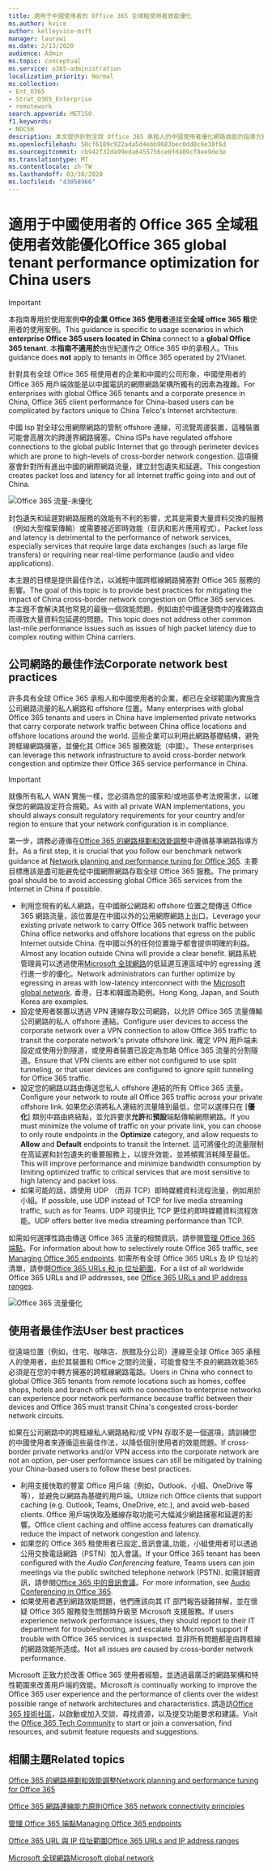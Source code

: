 ```yaml
---
title: 適用于中國使用者的 Office 365 全域租使用者效能優化
ms.author: kvice
author: kelleyvice-msft
manager: laurawi
ms.date: 2/13/2020
audience: Admin
ms.topic: conceptual
ms.service: o365-administration
localization_priority: Normal
ms.collection:
- Ent_O365
- Strat_O365_Enterprise
- remotework
search.appverid: MET150
f1.keywords:
- NOCSH
description: 本文提供針對全球 Office 365 承租人的中國使用者優化網路效能的指導方針。
ms.openlocfilehash: 50cf6189c922ada5d4ebb9683bec0dd8c6e38f6d
ms.sourcegitcommit: cb942f32da99eda6455756ce0fd409cf8ee9de3e
ms.translationtype: MT
ms.contentlocale: zh-TW
ms.lasthandoff: 03/30/2020
ms.locfileid: "43058966"
---
```

# <a name="office-365-global-tenant-performance-optimization-for-china-users"></a><span data-ttu-id="4af43-103">適用于中國使用者的 Office 365 全域租使用者效能優化</span><span class="sxs-lookup"><span data-stu-id="4af43-103">Office 365 global tenant performance optimization for China users</span></span>

>[!IMPORTANT]
><span data-ttu-id="4af43-104">本指南專用於使用案例**中的企業 Office 365 使用者**連接至**全域 office 365 租**使用者的使用案例。</span><span class="sxs-lookup"><span data-stu-id="4af43-104">This guidance is specific to usage scenarios in which **enterprise Office 365 users located in China** connect to a **global Office 365 tenant**.</span></span> <span data-ttu-id="4af43-105">本**指南不適用於**由世紀運作之 Office 365 中的承租人。</span><span class="sxs-lookup"><span data-stu-id="4af43-105">This guidance does **not** apply to tenants in Office 365 operated by 21Vianet.</span></span>

<span data-ttu-id="4af43-106">針對具有全球 Office 365 租使用者的企業和中國的公司形象，中國使用者的 Office 365 用戶端效能是以中國電訊的網際網路架構所獨有的因素為複雜。</span><span class="sxs-lookup"><span data-stu-id="4af43-106">For enterprises with global Office 365 tenants and a corporate presence in China, Office 365 client performance for China-based users can be complicated by factors unique to China Telco's Internet architecture.</span></span>

<span data-ttu-id="4af43-107">中國 Isp 對全球公用網際網路的管制 offshore 連線，可流覽周邊裝置，這種裝置可能會高層次的跨邊界網路擁塞。</span><span class="sxs-lookup"><span data-stu-id="4af43-107">China ISPs have regulated offshore connections to the global public Internet that go through perimeter devices which are prone to high-levels of cross-border network congestion.</span></span> <span data-ttu-id="4af43-108">這項擁塞會針對所有進出中國的網際網路流量，建立封包遺失和延遲。</span><span class="sxs-lookup"><span data-stu-id="4af43-108">This congestion creates packet loss and latency for all Internet traffic going into and out of China.</span></span>

![Office 365 流量-未優化](media/O365-networking/China-O365-unoptimized.png)

<span data-ttu-id="4af43-110">封包遺失和延遲對網路服務的效能有不利的影響，尤其是需要大量資料交換的服務（例如大型檔案傳輸）或需要接近即時效能（音訊和影片應用程式）。</span><span class="sxs-lookup"><span data-stu-id="4af43-110">Packet loss and latency is detrimental to the performance of network services, especially services that require large data exchanges (such as large file transfers) or requiring near real-time performance (audio and video applications).</span></span>

<span data-ttu-id="4af43-111">本主題的目標是提供最佳作法，以減輕中國跨框線網路擁塞對 Office 365 服務的影響。</span><span class="sxs-lookup"><span data-stu-id="4af43-111">The goal of this topic is to provide best practices for mitigating the impact of China cross-border network congestion on Office 365 services.</span></span> <span data-ttu-id="4af43-112">本主題不會解決其他常見的最後一個效能問題，例如由於中國運營商中的複雜路由而導致大量資料包延遲的問題。</span><span class="sxs-lookup"><span data-stu-id="4af43-112">This topic does not address other common last-mile performance issues such as issues of high packet latency due to complex routing within China carriers.</span></span>

## <a name="corporate-network-best-practices"></a><span data-ttu-id="4af43-113">公司網路的最佳作法</span><span class="sxs-lookup"><span data-stu-id="4af43-113">Corporate network best practices</span></span>

<span data-ttu-id="4af43-114">許多具有全球 Office 365 承租人和中國使用者的企業，都已在全球範圍內實施含公司網路流量的私人網路和 offshore 位置。</span><span class="sxs-lookup"><span data-stu-id="4af43-114">Many enterprises with global Office 365 tenants and users in China have implemented private networks that carry corporate network traffic between China office locations and offshore locations around the world.</span></span> <span data-ttu-id="4af43-115">這些企業可以利用此網路基礎結構，避免跨框線網路擁塞，並優化其 Office 365 服務效能（中國）。</span><span class="sxs-lookup"><span data-stu-id="4af43-115">These enterprises can leverage this network infrastructure to avoid cross-border network congestion and optimize their Office 365 service performance in China.</span></span>

>[!IMPORTANT]
><span data-ttu-id="4af43-116">就像所有私人 WAN 實施一樣，您必須為您的國家和/或地區參考法規需求，以確保您的網路設定符合規範。</span><span class="sxs-lookup"><span data-stu-id="4af43-116">As with all private WAN implementations, you should always consult regulatory requirements for your country and/or region to ensure that your network configuration is in compliance.</span></span>

<span data-ttu-id="4af43-117">第一步，請務必遵循在[Office 365 的網路規劃和效能調整](https://aka.ms/tune)中遵循基準網路指導方針。</span><span class="sxs-lookup"><span data-stu-id="4af43-117">As a first step, it is crucial that you follow our benchmark network guidance at [Network planning and performance tuning for Office 365](https://aka.ms/tune).</span></span> <span data-ttu-id="4af43-118">主要目標應該是盡可能避免從中國網際網路存取全球 Office 365 服務。</span><span class="sxs-lookup"><span data-stu-id="4af43-118">The primary goal should be to avoid accessing global Office 365 services from the Internet in China if possible.</span></span>

- <span data-ttu-id="4af43-119">利用您現有的私人網路，在中國辦公網路和 offshore 位置之間傳送 Office 365 網路流量，該位置是在中國以外的公用網際網路上出口。</span><span class="sxs-lookup"><span data-stu-id="4af43-119">Leverage your existing private network to carry Office 365 network traffic between China office networks and offshore locations that egress on the public Internet outside China.</span></span> <span data-ttu-id="4af43-120">在中國以外的任何位置幾乎都會提供明確的利益。</span><span class="sxs-lookup"><span data-stu-id="4af43-120">Almost any location outside China will provide a clear benefit.</span></span> <span data-ttu-id="4af43-121">網路系統管理員可以透過使用[Microsoft 全球網路](https://docs.microsoft.com/azure/networking/microsoft-global-network)的低延遲互連區域中的 egressing 進行進一步的優化。</span><span class="sxs-lookup"><span data-stu-id="4af43-121">Network administrators can further optimize by egressing in areas with low-latency interconnect with the [Microsoft global network](https://docs.microsoft.com/azure/networking/microsoft-global-network).</span></span> <span data-ttu-id="4af43-122">香港，日本和韓國為範例。</span><span class="sxs-lookup"><span data-stu-id="4af43-122">Hong Kong, Japan, and South Korea are examples.</span></span>
- <span data-ttu-id="4af43-123">設定使用者裝置以透過 VPN 連線存取公司網路，以允許 Office 365 流量傳輸公司網路的私人 offshore 連結。</span><span class="sxs-lookup"><span data-stu-id="4af43-123">Configure user devices to access the corporate network over a VPN connection to allow Office 365 traffic to transit the corporate network's private offshore link.</span></span> <span data-ttu-id="4af43-124">確定 VPN 用戶端未設定成使用分割隧道，或使用者裝置已設定為忽略 Office 365 流量的分割隧道。</span><span class="sxs-lookup"><span data-stu-id="4af43-124">Ensure that VPN clients are either not configured to use split tunneling, or that user devices are configured to ignore split tunneling for Office 365 traffic.</span></span>
- <span data-ttu-id="4af43-125">設定您的網路以路由傳送您私人 offshore 連結的所有 Office 365 流量。</span><span class="sxs-lookup"><span data-stu-id="4af43-125">Configure your network to route all Office 365 traffic across your private offshore link.</span></span> <span data-ttu-id="4af43-126">如果您必須將私人連結的流量降到最低，您可以選擇只在 [**優化**] 類別中路由終結點，並允許要求**允許**和**預設**端點傳輸網際網路。</span><span class="sxs-lookup"><span data-stu-id="4af43-126">If you must minimize the volume of traffic on your private link, you can choose to only route endpoints in the **Optimize** category, and allow requests to **Allow** and **Default** endpoints to transit the Internet.</span></span> <span data-ttu-id="4af43-127">這可將優化的流量限制在高延遲和封包遺失的重要服務上，以提升效能，並將頻寬消耗降至最低。</span><span class="sxs-lookup"><span data-stu-id="4af43-127">This will improve performance and minimize bandwidth consumption by limiting optimized traffic to critical services that are most sensitive to high latency and packet loss.</span></span>
- <span data-ttu-id="4af43-128">如果可能的話，請使用 UDP （而非 TCP）即時媒體資料流程流量，例如用於小組。</span><span class="sxs-lookup"><span data-stu-id="4af43-128">If possible, use UDP instead of TCP for live media streaming traffic, such as for Teams.</span></span> <span data-ttu-id="4af43-129">UDP 可提供比 TCP 更佳的即時媒體資料流程效能。</span><span class="sxs-lookup"><span data-stu-id="4af43-129">UDP offers better live media streaming performance than TCP.</span></span>

<span data-ttu-id="4af43-130">如需如何選擇性路由傳送 Office 365 流量的相關資訊，請參閱[管理 Office 365 端點](managing-office-365-endpoints.md)。</span><span class="sxs-lookup"><span data-stu-id="4af43-130">For information about how to selectively route Office 365 traffic, see [Managing Office 365 endpoints](managing-office-365-endpoints.md).</span></span> <span data-ttu-id="4af43-131">如需所有全球 Office 365 URLs 及 IP 位址的清單，請參閱[Office 365 URLs 和 ip 位址範圍](urls-and-ip-address-ranges.md)。</span><span class="sxs-lookup"><span data-stu-id="4af43-131">For a list of all worldwide Office 365 URLs and IP addresses, see [Office 365 URLs and IP address ranges](urls-and-ip-address-ranges.md).</span></span>

![Office 365 流量優化](media/O365-networking/China-O365-optimized.png)

## <a name="user-best-practices"></a><span data-ttu-id="4af43-133">使用者最佳作法</span><span class="sxs-lookup"><span data-stu-id="4af43-133">User best practices</span></span>

<span data-ttu-id="4af43-134">從遠端位置（例如，住宅、咖啡店、旅館及分公司）連線至全球 Office 365 承租人的使用者，由於其裝置和 Office 之間的流量，可能會發生不良的網路效能365必須是在您的中轉方擁塞的跨框線網路電路。</span><span class="sxs-lookup"><span data-stu-id="4af43-134">Users in China who connect to global Office 365 tenants from remote locations such as homes, coffee shops, hotels and branch offices with no connection to enterprise networks can experience poor network performance because traffic between their devices and Office 365 must transit China's congested cross-border network circuits.</span></span>

<span data-ttu-id="4af43-135">如果在公司網路中的跨框線私人網路絡和/或 VPN 存取不是一個選項，請訓練您的中國使用者來遵循這些最佳作法，以降低個別使用者的效能問題。</span><span class="sxs-lookup"><span data-stu-id="4af43-135">If cross-border private networks and/or VPN access into the corporate network are not an option, per-user performance issues can still be mitigated by training your China-based users to follow these best practices.</span></span>

- <span data-ttu-id="4af43-136">利用支援快取的豐富 Office 用戶端（例如，Outlook、小組、OneDrive 等等），並避免以網路為基礎的用戶端。</span><span class="sxs-lookup"><span data-stu-id="4af43-136">Utilize rich Office clients that support caching (e.g. Outlook, Teams, OneDrive, etc.), and avoid web-based clients.</span></span> <span data-ttu-id="4af43-137">Office 用戶端快取及離線存取功能可大幅減少網路擁塞和延遲的影響。</span><span class="sxs-lookup"><span data-stu-id="4af43-137">Office client caching and offline access features can dramatically reduce the impact of network congestion and latency.</span></span>
- <span data-ttu-id="4af43-138">如果您的 Office 365 租使用者已設定_音訊會議_功能，小組使用者可以透過公用交換電話網路（PSTN）加入會議。</span><span class="sxs-lookup"><span data-stu-id="4af43-138">If your Office 365 tenant has been configured with the _Audio Conferencing_ feature, Teams users can join meetings via the public switched telephone network (PSTN).</span></span> <span data-ttu-id="4af43-139">如需詳細資訊，請參閱[Office 365 中的音訊會議](https://docs.microsoft.com/microsoftteams/audio-conferencing-in-office-365)。</span><span class="sxs-lookup"><span data-stu-id="4af43-139">For more information, see [Audio Conferencing in Office 365](https://docs.microsoft.com/microsoftteams/audio-conferencing-in-office-365).</span></span>
- <span data-ttu-id="4af43-140">如果使用者遇到網路效能問題，他們應該向其 IT 部門報告疑難排解，並在懷疑 Office 365 服務發生問題時升級至 Microsoft 支援服務。</span><span class="sxs-lookup"><span data-stu-id="4af43-140">If users experience network performance issues, they should report to their IT department for troubleshooting, and escalate to Microsoft support if trouble with Office 365 services is suspected.</span></span> <span data-ttu-id="4af43-141">並非所有問題都是由跨框線的網路效能所造成。</span><span class="sxs-lookup"><span data-stu-id="4af43-141">Not all issues are caused by cross-border network performance.</span></span>

<span data-ttu-id="4af43-142">Microsoft 正致力於改善 Office 365 使用者經驗，並透過最廣泛的網路架構和特性範圍來改善用戶端的效能。</span><span class="sxs-lookup"><span data-stu-id="4af43-142">Microsoft is continually working to improve the Office 365 user experience and the performance of clients over the widest possible range of network architectures and characteristics.</span></span> <span data-ttu-id="4af43-143">請造訪[Office 365 技術社區](https://techcommunity.microsoft.com/t5/office-365/bd-p/Office365General)，以啟動或加入交談、尋找資源，以及提交功能要求和建議。</span><span class="sxs-lookup"><span data-stu-id="4af43-143">Visit the [Office 365 Tech Community](https://techcommunity.microsoft.com/t5/office-365/bd-p/Office365General) to start or join a conversation, find resources, and submit feature requests and suggestions.</span></span>

## <a name="related-topics"></a><span data-ttu-id="4af43-144">相關主題</span><span class="sxs-lookup"><span data-stu-id="4af43-144">Related topics</span></span>

[<span data-ttu-id="4af43-145">Office 365 的網路規劃和效能調整</span><span class="sxs-lookup"><span data-stu-id="4af43-145">Network planning and performance tuning for Office 365</span></span>](https://aka.ms/tune)

[<span data-ttu-id="4af43-146">Office 365 網路連線能力原則</span><span class="sxs-lookup"><span data-stu-id="4af43-146">Office 365 network connectivity principles</span></span>](office-365-network-connectivity-principles.md)

[<span data-ttu-id="4af43-147">管理 Office 365 端點</span><span class="sxs-lookup"><span data-stu-id="4af43-147">Managing Office 365 endpoints</span></span>](managing-office-365-endpoints.md)

[<span data-ttu-id="4af43-148">Office 365 URL 與 IP 位址範圍</span><span class="sxs-lookup"><span data-stu-id="4af43-148">Office 365 URLs and IP address ranges</span></span>](urls-and-ip-address-ranges.md)

[<span data-ttu-id="4af43-149">Microsoft 全球網路</span><span class="sxs-lookup"><span data-stu-id="4af43-149">Microsoft global network</span></span>](https://docs.microsoft.com/azure/networking/microsoft-global-network)
